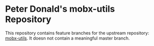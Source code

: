 # Peter Donald's mobx-utils Repository

This repository contains feature branches for the upstream repository: [mobx-utils](https://github.com/mobxjs/mobx-utils).
It doesn not contain a meaningful master branch.
